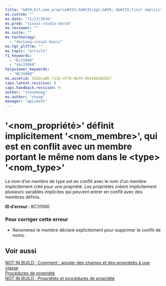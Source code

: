 ```yaml
---
title: "&#39;&lt;nom_propri&#233;t&#233;&gt;&#39; d&#233;finit implicitement &#39;&lt;nom_membre&gt;&#39;, qui est en conflit avec un membre portant le m&#234;me nom dans le &lt;type&gt; &#39;&lt;nom_type&gt;&#39; | Microsoft Docs"
ms.custom: ""
ms.date: "11/17/2016"
ms.prod: "visual-studio-dev14"
ms.reviewer: ""
ms.suite: ""
ms.technology: 
  - "devlang-visual-basic"
ms.tgt_pltfrm: ""
ms.topic: "article"
f1_keywords: 
  - "bc31060"
  - "vbc31060"
helpviewer_keywords: 
  - "BC31060"
ms.assetid: 33d3ca8b-711b-4f76-9b79-d5428b28dd2f
caps.latest.revision: 9
caps.handback.revision: 9
author: "stevehoag"
ms.author: "shoag"
manager: "wpickett"
---
```

# &#39;&lt;nom_propri&#233;t&#233;&gt;&#39; d&#233;finit implicitement &#39;&lt;nom_membre&gt;&#39;, qui est en conflit avec un membre portant le m&#234;me nom dans le &lt;type&gt; &#39;&lt;nom_type&gt;&#39;
Le nom d’un membre de type est en conflit avec le nom d’un membre implicitement créé pour une propriété. Les propriétés créent implicitement plusieurs variables implicites qui peuvent entrer en conflit avec des membres définis.  
  
 **ID d’erreur :** BC31060  
  
### Pour corriger cette erreur  
  
-   Renommez le membre déclaré explicitement pour supprimer le conflit de noms.  
  
## Voir aussi  
 [NOT IN BUILD : Comment : ajouter des champs et des propriétés à une classe](http://msdn.microsoft.com/fr-fr/ae53f61b-3abc-413e-8931-703c5f5e8fc2)   
 [Procédures de propriété](/dotnet/visual-basic/programming-guide/language-features/procedures/property-procedures)   
 [NOT IN BUILD : Propriétés et procédures de propriété](http://msdn.microsoft.com/fr-fr/23e2a1ec-7e9d-4109-8940-c703d981077b)